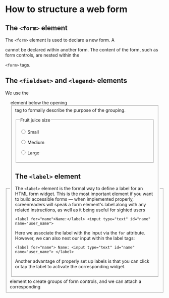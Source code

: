 # How to structure a web form

## The `<form>` element

The `<form>` element is used to declare a new form. A <form> cannot be declared
within another form. The content of the form, such as form controls, are nested
within the

`<form>` tags.

## The `<fieldset>` and `<legend>` elements

We use the <fieldset> element to create groups of form controls, and we can
attach a corresponding <legend> element below the opening <fieldset> tag to
formally describe the purpose of the grouping.

  <form> <fieldset> <legend>Fruit juice size</legend> <p>
  <input type="radio" name="size" id="size_1" value="small">
  <label for="size_1">Small</label> </p> <p>
  <input type="radio" name="size" id="size_2" value="medium">
  <label for="size_2">Medium</label> </p> <p>
  <input type="radio" name="size" id="size_3" value="large">
  <label for="size_3">Large</label> </p> </fieldset></form>

## The `<label>` element

The `<label>` element is the formal way to define a label for an HTML form
widget. This is the most important element if you want to build accessible forms
— when implemented properly, screenreaders will speak a form element's label
along with any related instructions, as well as it being useful for sighted
users

`<label for="name">Name:</label> <input type="text" id="name" name="user_name">`

Here we associate the label with the input via the `for` attribute. However, we
can also nest our input within the label tags:

`<label for="name"> Name: <input type="text" id="name" name="user_name"> </label>`

Another advantage of properly set up labels is that you can click or tap the
label to activate the corresponding widget.
